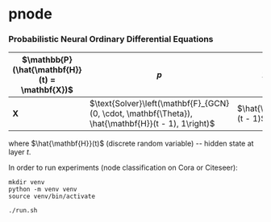 # pnode
### Probabilistic Neural Ordinary Differential Equations
| $\mathbb{P}(\hat{\mathbf{H}}(t) = \mathbf{X})$ | $p$                                                                                     | $1 - p$               |
|----------------------------------------|-----------------------------------------------------------------------------------------|-----------------------|
| $\mathbf{X}$                               | $\text{Solver}\left(\mathbf{F}_{GCN}(0, \cdot, \mathbf{\Theta}), \hat{\mathbf{H}}(t - 1), 1\right)$ | $\hat{\mathbf{H}}(t - 1)$ |

where $\hat{\mathbf{H}}(t)$ (discrete random variable) -- hidden state at layer $t$.

In order to run experiments (node classification on Cora or Citeseer):
```shell
mkdir venv
python -m venv venv
source venv/bin/activate

./run.sh
```


